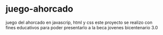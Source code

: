 # juego-ahorcado
juego del ahorcado en javascrip, html y css
este proyecto se realizo con fines educativos para poder
presentarlo a la beca jovenes bicentenario 3.0
